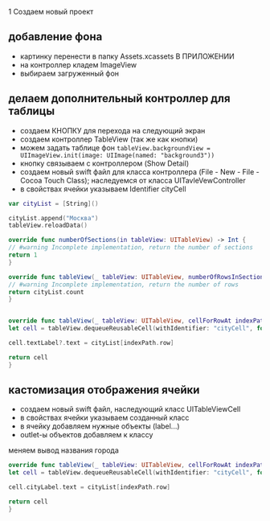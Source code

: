 1 Создаем новый проект

## добавление фона
* картинку перенести в папку Assets.xcassets В ПРИЛОЖЕНИИ
* на контроллер кладем ImageView
* выбираем загруженный фон

## делаем дополнительный контроллер для таблицы
* создаем КНОПКУ для перехода на следующий экран
* создаем контроллер TableView (так же как кнопки)
* можем задать таблице фон ``tableView.backgroundView = UIImageView.init(image: UIImage(named: "background3"))``
* кнопку связываем с контроллером (Show Detail)
* создаем новый swift файл для класса контроллера (File - New - File - Cocoa Touch Class); наследуемся от класса UITavleVewController
* в свойствах ячейки указываем Identifier cityCell

```swift
var cityList = [String]()

cityList.append("Москва")
tableView.reloadData()

override func numberOfSections(in tableView: UITableView) -> Int {
// #warning Incomplete implementation, return the number of sections
return 1
}

override func tableView(_ tableView: UITableView, numberOfRowsInSection section: Int) -> Int {
// #warning Incomplete implementation, return the number of rows
return cityList.count
}


override func tableView(_ tableView: UITableView, cellForRowAt indexPath: IndexPath) -> UITableViewCell {
let cell = tableView.dequeueReusableCell(withIdentifier: "cityCell", for: indexPath)

cell.textLabel?.text = cityList[indexPath.row]

return cell
}
```
## кастомизация отображения ячейки
* создаем новый swift файл, наследующий класс UITableViewCell
* в свойствах ячейки указываем созданный класс
* в ячейку добавляем нужные объекты (label...)
* outlet-ы объектов добавляем к классу

меняем вывод названия города

```swift
override func tableView(_ tableView: UITableView, cellForRowAt indexPath: IndexPath) -> UITableViewCell {
let cell = tableView.dequeueReusableCell(withIdentifier: "cityCell", for: indexPath) as! TableViewCell

cell.cityLabel.text = cityList[indexPath.row]

return cell
}
```





